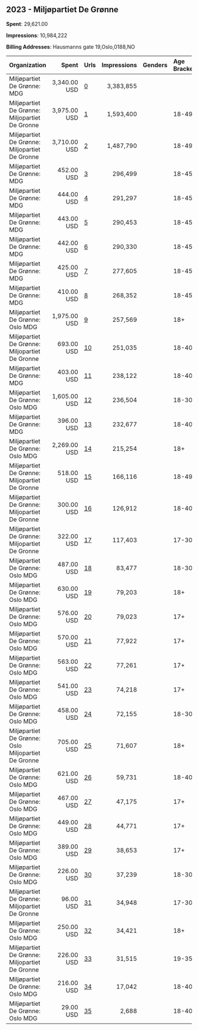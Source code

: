 ## 2023 - Miljøpartiet De Grønne 
**Spent**: 29,621.00

**Impressions**: 10,984,222

**Billing Addresses**: Hausmanns gate 19,Oslo,0188,NO

|Organization|Spent|Urls|Impressions|Genders|Age Brackets|Country Codes|
|:---|---:|:---|---:|:---|:---|:---|
|Miljøpartiet De Grønne: MDG|3,340.00 USD|[0](https://www.snap.com/political-ads/asset/594f65aa904d84d4bbecd117259e4a1d8326842710e1c03500cd2e7d16f42806?mediaType=mp4)|3,383,855|||norway|
|Miljøpartiet De Grønne: Miljopartiet De Gronne|3,975.00 USD|[1](https://www.snap.com/political-ads/asset/90036ae6f6dec4a7c3b2f07108cdb4582879e7450cd28425440a8dbc7b574501?mediaType=mp4)|1,593,400||18-49|norway|
|Miljøpartiet De Grønne: Miljopartiet De Gronne|3,710.00 USD|[2](https://www.snap.com/political-ads/asset/1c6fad6700acc1d3a21dc2bea6e898651b2e7dbf51a980359b9ff6250d8a4bd4?mediaType=mp4)|1,487,790||18-49|norway|
|Miljøpartiet De Grønne: MDG|452.00 USD|[3](https://www.snap.com/political-ads/asset/3d173d6efe5ef1b271b1195c0423df517405e7654444c8480584bb5af22d9ebe?mediaType=mp4)|296,499||18-45|norway|
|Miljøpartiet De Grønne: MDG|444.00 USD|[4](https://www.snap.com/political-ads/asset/56bb60cd684e252a872de0a9d7e9c2a2e2ac09058a2385c5cf436fa533dfce32?mediaType=mp4)|291,297||18-45|norway|
|Miljøpartiet De Grønne: MDG|443.00 USD|[5](https://www.snap.com/political-ads/asset/0c6b4d9678ea85a40141bdc4a32cb0113cc685b8966fe6dd22cddc18382eef1e?mediaType=mp4)|290,453||18-45|norway|
|Miljøpartiet De Grønne: MDG|442.00 USD|[6](https://www.snap.com/political-ads/asset/ff07cf13e9c99b48562f89fc364972c68d9730f757a1ff2b7e1ac2be6b6215a6?mediaType=png)|290,330||18-45|norway|
|Miljøpartiet De Grønne: MDG|425.00 USD|[7](https://www.snap.com/political-ads/asset/9cafd5dd3b8f008b336a34bb814d38a9ca33cb208ffcc9281bbdc6e763d11021?mediaType=mp4)|277,605||18-45|norway|
|Miljøpartiet De Grønne: MDG|410.00 USD|[8](https://www.snap.com/political-ads/asset/783abe0aec7d061bcc336a62a96165f570e12cefaf7c8a551a38755178e9a051?mediaType=mp4)|268,352||18-45|norway|
|Miljøpartiet De Grønne: Oslo MDG|1,975.00 USD|[9](https://www.snap.com/political-ads/asset/bf63fd62c1f2c6898f5a38422bbfa58ae99d75880893326d54079abf1a85695c?mediaType=png)|257,569||18+|norway|
|Miljøpartiet De Grønne: Miljopartiet De Gronne|693.00 USD|[10](https://www.snap.com/political-ads/asset/ba9ad60119e6d7c7dd07409559bf39229c30abe0c9775eeeae9255ec8cae612e?mediaType=png)|251,035||18-40|norway|
|Miljøpartiet De Grønne: MDG|403.00 USD|[11](https://www.snap.com/political-ads/asset/d8846c40b4abe3104dad78945ab07d78c8818f151886c132f0f83a525dc5eee5?mediaType=png)|238,122||18-40|norway|
|Miljøpartiet De Grønne: Oslo MDG|1,605.00 USD|[12](https://www.snap.com/political-ads/asset/c7eb73a7d9903b3a5a4c39b446e1cddcdad34cc550ad5bd0174b18b5f683e737?mediaType=mp4)|236,504||18-30|norway|
|Miljøpartiet De Grønne: MDG|396.00 USD|[13](https://www.snap.com/political-ads/asset/4d0aa410fe19b4b3a805da813a410a4239d704f991d165c2e9044c3f54848bf3?mediaType=png)|232,677||18-40|norway|
|Miljøpartiet De Grønne: Oslo MDG|2,269.00 USD|[14](https://www.snap.com/political-ads/asset/502fd0cadab4b8dc398890e907cc399ef82fb28b10f1ee22d91cd3373ad21012?mediaType=mp4)|215,254||18+|norway|
|Miljøpartiet De Grønne: Miljopartiet De Gronne|518.00 USD|[15](https://www.snap.com/political-ads/asset/502fd0cadab4b8dc398890e907cc399ef82fb28b10f1ee22d91cd3373ad21012?mediaType=mp4)|166,116||18-49|norway|
|Miljøpartiet De Grønne: Miljopartiet De Gronne|300.00 USD|[16](https://www.snap.com/political-ads/asset/b33f194ed7e43fdc4acba99a4b70bd225a84ff4e08a316ca6bcfc50e527681f1?mediaType=png)|126,912||18-40|norway|
|Miljøpartiet De Grønne: Miljopartiet De Gronne|322.00 USD|[17](https://www.snap.com/political-ads/asset/b1e0ea902ed062de08f2dcbd34e7c6ea4fec6afa9706442ef55219f1a4f5690f?mediaType=mp4)|117,403||17-30|norway|
|Miljøpartiet De Grønne: Oslo MDG|487.00 USD|[18](https://www.snap.com/political-ads/asset/124cd5e48952c2c402ed82e71db6cb6ac9f875b21be39deb7a1202ad52d70cff?mediaType=mp4)|83,477||18-30|norway|
|Miljøpartiet De Grønne: Oslo MDG|630.00 USD|[19](https://www.snap.com/political-ads/asset/5c7c936cf37c67989d2e2aed200cb001ee28f78262283bf1c77a62b58eb379dd?mediaType=png)|79,203||18+|norway|
|Miljøpartiet De Grønne: Oslo MDG|576.00 USD|[20](https://www.snap.com/political-ads/asset/52f4cd963ba9d1b4a1d2cfc0b7ce6e13b1ee537769cdcebf9db42049d939d559?mediaType=mp4)|79,023||17+|norway|
|Miljøpartiet De Grønne: Oslo MDG|570.00 USD|[21](https://www.snap.com/political-ads/asset/5e3cb80eaa343e2d671871d111a355a6a2ca7ae627bc0145de8b054eef3e56e9?mediaType=mp4)|77,922||17+|norway|
|Miljøpartiet De Grønne: Oslo MDG|563.00 USD|[22](https://www.snap.com/political-ads/asset/7882531f7b92cdad9476a31b3bfda54b2f8b8a9ed7754f9385ce05c0a9ee93cd?mediaType=mp4)|77,261||17+|norway|
|Miljøpartiet De Grønne: Oslo MDG|541.00 USD|[23](https://www.snap.com/political-ads/asset/af260f8cdb2bff226732426c94e6a84e357ee2e79620ad9f074c698a9b553497?mediaType=mp4)|74,218||17+|norway|
|Miljøpartiet De Grønne: Oslo MDG|458.00 USD|[24](https://www.snap.com/political-ads/asset/ba10ed892e33a5a6683737896e8d39e9fa71fb7ccd72c8b0e01c0b8c44474dce?mediaType=mp4)|72,155||18-30|norway|
|Miljøpartiet De Grønne: Oslo Miljopartiet De Gronne|705.00 USD|[25](https://www.snap.com/political-ads/asset/920b353d72a79beff163be0cae83c9932ec206e4330a31beebbcc75baeb145ed?mediaType=png)|71,607||18+|norway|
|Miljøpartiet De Grønne: Oslo MDG|621.00 USD|[26](https://www.snap.com/political-ads/asset/b1e0ea902ed062de08f2dcbd34e7c6ea4fec6afa9706442ef55219f1a4f5690f?mediaType=mp4)|59,731||18-40|norway|
|Miljøpartiet De Grønne: Oslo MDG|467.00 USD|[27](https://www.snap.com/political-ads/asset/7882531f7b92cdad9476a31b3bfda54b2f8b8a9ed7754f9385ce05c0a9ee93cd?mediaType=mp4)|47,175||17+|norway|
|Miljøpartiet De Grønne: Oslo MDG|449.00 USD|[28](https://www.snap.com/political-ads/asset/52f4cd963ba9d1b4a1d2cfc0b7ce6e13b1ee537769cdcebf9db42049d939d559?mediaType=mp4)|44,771||17+|norway|
|Miljøpartiet De Grønne: Oslo MDG|389.00 USD|[29](https://www.snap.com/political-ads/asset/5e3cb80eaa343e2d671871d111a355a6a2ca7ae627bc0145de8b054eef3e56e9?mediaType=mp4)|38,653||17+|norway|
|Miljøpartiet De Grønne: Oslo MDG|226.00 USD|[30](https://www.snap.com/political-ads/asset/7074dc6a176972ca276241643f20ec246193c94144ea2ebe3a0c603dc460906b?mediaType=mp4)|37,239||18-30|norway|
|Miljøpartiet De Grønne: Miljopartiet De Gronne|96.00 USD|[31](https://www.snap.com/political-ads/asset/09785a6b81ea5570ac6f104886b5accc541d594560ec45e7aa985c90791985e2?mediaType=mp4)|34,948||17-30|norway|
|Miljøpartiet De Grønne: Oslo MDG|250.00 USD|[32](https://www.snap.com/political-ads/asset/72c6e5343791bc099d931bd4706df3a415abb68b86e153ba02814cc34213358b?mediaType=png)|34,421||18+|norway|
|Miljøpartiet De Grønne: Miljopartiet De Gronne|226.00 USD|[33](https://www.snap.com/political-ads/asset/6dfe598afbc0d31470a94e34d28a67318c60e0989913e4ea195fee4e70926cdd?mediaType=mp4)|31,515||19-35|norway|
|Miljøpartiet De Grønne: Oslo MDG|216.00 USD|[34](https://www.snap.com/political-ads/asset/6491d3cdbc0f659ad438edc793050f55f50206dff84a843f0a0896bf4b315d88?mediaType=mp4)|17,042||18-40|norway|
|Miljøpartiet De Grønne: Oslo MDG|29.00 USD|[35](https://www.snap.com/political-ads/asset/6491d3cdbc0f659ad438edc793050f55f50206dff84a843f0a0896bf4b315d88?mediaType=mp4)|2,688||18-40|norway|
